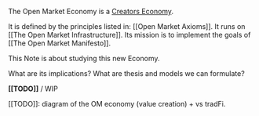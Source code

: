The Open Market Economy is a [Creators Economy]().

It is defined by the principles listed in: [[Open Market Axioms]].
It runs on [[The Open Market Infrastructure]].
Its mission is to implement the goals of [[The Open Market Manifesto]].

This Note is about studying this new Economy.

What are its implications?
What are thesis and models we can formulate?

**[[TODO]]** / WIP

[[TODO]]: diagram of the OM economy (value creation) + vs tradFi.